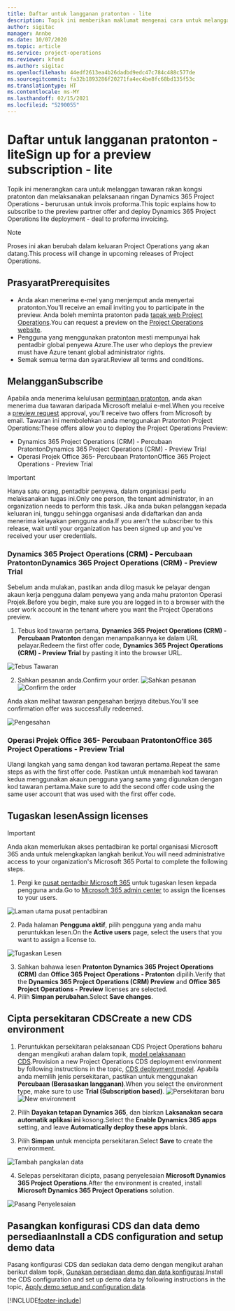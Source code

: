 ```yaml
---
title: Daftar untuk langganan pratonton - lite
description: Topik ini memberikan maklumat mengenai cara untuk melanggan dan melaksanakan pelaksanaan lite Project Operations - berurusan dengan penginvoisan proforma.
author: sigitac
manager: Annbe
ms.date: 10/07/2020
ms.topic: article
ms.service: project-operations
ms.reviewer: kfend
ms.author: sigitac
ms.openlocfilehash: 44edf2613ea4b26dadbd9edc47c784c488c577de
ms.sourcegitcommit: fa32b1893286f20271fa4ec4be8fc68bd135f53c
ms.translationtype: HT
ms.contentlocale: ms-MY
ms.lasthandoff: 02/15/2021
ms.locfileid: "5290055"
---
```

# <a name="sign-up-for-a-preview-subscription---lite"></a><span data-ttu-id="7beea-103">Daftar untuk langganan pratonton - lite</span><span class="sxs-lookup"><span data-stu-id="7beea-103">Sign up for a preview subscription - lite</span></span> 

<span data-ttu-id="7beea-104">Topik ini menerangkan cara untuk melanggan tawaran rakan kongsi pratonton dan melaksanakan pelaksanaan ringan Dynamics 365 Project Operations - berurusan untuk invois proforma.</span><span class="sxs-lookup"><span data-stu-id="7beea-104">This topic explains how to subscribe to the preview partner offer and deploy Dynamics 365 Project Operations lite deployment - deal to proforma invoicing.</span></span>

> [!NOTE]
> <span data-ttu-id="7beea-105">Proses ini akan berubah dalam keluaran Project Operations yang akan datang.</span><span class="sxs-lookup"><span data-stu-id="7beea-105">This process will change in upcoming releases of Project Operations.</span></span>

## <a name="prerequisites"></a><span data-ttu-id="7beea-106">Prasyarat</span><span class="sxs-lookup"><span data-stu-id="7beea-106">Prerequisites</span></span>

- <span data-ttu-id="7beea-107">Anda akan menerima e-mel yang menjemput anda menyertai pratonton.</span><span class="sxs-lookup"><span data-stu-id="7beea-107">You'll receive an email inviting you to participate in the preview.</span></span> <span data-ttu-id="7beea-108">Anda boleh meminta pratonton pada [tapak web Project Operations](https://dynamics.microsoft.com/en-us/project-operations/overview/).</span><span class="sxs-lookup"><span data-stu-id="7beea-108">You can request a preview on the [Project Operations website](https://dynamics.microsoft.com/en-us/project-operations/overview/).</span></span>
- <span data-ttu-id="7beea-109">Pengguna yang menggunakan pratonton mesti mempunyai hak pentadbir global penyewa Azure.</span><span class="sxs-lookup"><span data-stu-id="7beea-109">The user who deploys the preview must have Azure tenant global administrator rights.</span></span>
- <span data-ttu-id="7beea-110">Semak semua terma dan syarat.</span><span class="sxs-lookup"><span data-stu-id="7beea-110">Review all terms and conditions.</span></span>

## <a name="subscribe"></a><span data-ttu-id="7beea-111">Melanggan</span><span class="sxs-lookup"><span data-stu-id="7beea-111">Subscribe</span></span>

<span data-ttu-id="7beea-112">Apabila anda menerima kelulusan [permintaan pratonton](https://forms.office.com/FormsPro/Pages/ResponsePage.aspx?id=v4j5cvGGr0GRqy180BHbR56j8lZs0FdAvwT75_WNFyxUMkRDV1NYQU5TNjE2VjhKOVBUNVg2R0s1NC4u), anda akan menerima dua tawaran daripada Microsoft melalui e-mel.</span><span class="sxs-lookup"><span data-stu-id="7beea-112">When you receive a [preview request](https://forms.office.com/FormsPro/Pages/ResponsePage.aspx?id=v4j5cvGGr0GRqy180BHbR56j8lZs0FdAvwT75_WNFyxUMkRDV1NYQU5TNjE2VjhKOVBUNVg2R0s1NC4u) approval, you'll receive two offers from Microsoft by email.</span></span> <span data-ttu-id="7beea-113">Tawaran ini membolehkan anda menggunakan Pratonton Project Operations:</span><span class="sxs-lookup"><span data-stu-id="7beea-113">These offers allow you to deploy the Project Operations Preview:</span></span>

- <span data-ttu-id="7beea-114">Dynamics 365 Project Operations (CRM) - Percubaan Pratonton</span><span class="sxs-lookup"><span data-stu-id="7beea-114">Dynamics 365 Project Operations (CRM) - Preview Trial</span></span>
- <span data-ttu-id="7beea-115">Operasi Projek Office 365- Percubaan Pratonton</span><span class="sxs-lookup"><span data-stu-id="7beea-115">Office 365 Project Operations - Preview Trial</span></span>

> [!IMPORTANT]
> <span data-ttu-id="7beea-116">Hanya satu orang, pentadbir penyewa, dalam organisasi perlu melaksanakan tugas ini.</span><span class="sxs-lookup"><span data-stu-id="7beea-116">Only one person, the tenant administrator, in an organization needs to perform this task.</span></span> <span data-ttu-id="7beea-117">Jika anda bukan pelanggan kepada keluaran ini, tunggu sehingga organisasi anda didaftarkan dan anda menerima kelayakan pengguna anda.</span><span class="sxs-lookup"><span data-stu-id="7beea-117">If you aren't the subscriber to this release, wait until your organization has been signed up and you've received your user credentials.</span></span>

### <a name="dynamics-365-project-operations-crm---preview-trial"></a><span data-ttu-id="7beea-118">Dynamics 365 Project Operations (CRM) - Percubaan Pratonton</span><span class="sxs-lookup"><span data-stu-id="7beea-118">Dynamics 365 Project Operations (CRM) - Preview Trial</span></span> 

<span data-ttu-id="7beea-119">Sebelum anda mulakan, pastikan anda dilog masuk ke pelayar dengan akaun kerja pengguna dalam penyewa yang anda mahu pratonton Operasi Projek.</span><span class="sxs-lookup"><span data-stu-id="7beea-119">Before you begin, make sure you are logged in to a browser with the user work account in the tenant where you want the Project Operations preview.</span></span>

1. <span data-ttu-id="7beea-120">Tebus kod tawaran pertama, **Dynamics 365 Project Operations (CRM) - Percubaan Pratonton** dengan menampalkannya ke dalam URL pelayar.</span><span class="sxs-lookup"><span data-stu-id="7beea-120">Redeem the first offer code, **Dynamics 365 Project Operations (CRM) - Preview Trial** by pasting it into the browser URL.</span></span>

![Tebus Tawaran](./media/16RedeemFirstOfferNew.png)

2. <span data-ttu-id="7beea-122">Sahkan pesanan anda.</span><span class="sxs-lookup"><span data-stu-id="7beea-122">Confirm your order.</span></span>
<span data-ttu-id="7beea-123">![Sahkan pesanan](./media/17ConfirmOrderNew.png)</span><span class="sxs-lookup"><span data-stu-id="7beea-123">![Confirm the order](./media/17ConfirmOrderNew.png)</span></span>

<span data-ttu-id="7beea-124">Anda akan melihat tawaran pengesahan berjaya ditebus.</span><span class="sxs-lookup"><span data-stu-id="7beea-124">You'll see confirmation offer was successfully redeemed.</span></span>

![Pengesahan](./media/18OrderConfirmationNew.png)

### <a name="office-365-project-operations---preview-trial"></a><span data-ttu-id="7beea-126">Operasi Projek Office 365- Percubaan Pratonton</span><span class="sxs-lookup"><span data-stu-id="7beea-126">Office 365 Project Operations - Preview Trial</span></span>

<span data-ttu-id="7beea-127">Ulangi langkah yang sama dengan kod tawaran pertama.</span><span class="sxs-lookup"><span data-stu-id="7beea-127">Repeat the same steps as with the first offer code.</span></span> <span data-ttu-id="7beea-128">Pastikan untuk menambah kod tawaran kedua menggunakan akaun pengguna yang sama yang digunakan dengan kod tawaran pertama.</span><span class="sxs-lookup"><span data-stu-id="7beea-128">Make sure to add the second offer code using the same user account that was used with the first offer code.</span></span>

## <a name="assign-licenses"></a><span data-ttu-id="7beea-129">Tugaskan lesen</span><span class="sxs-lookup"><span data-stu-id="7beea-129">Assign licenses</span></span>

> [!IMPORTANT]
> <span data-ttu-id="7beea-130">Anda akan memerlukan akses pentadbiran ke portal organisasi Microsoft 365 anda untuk melengkapkan langkah berikut.</span><span class="sxs-lookup"><span data-stu-id="7beea-130">You will need administrative access to your organization's Microsoft 365 Portal to complete the following steps.</span></span>


1. <span data-ttu-id="7beea-131">Pergi ke [pusat pentadbir Microsoft 365](https://portal.office.com/) untuk tugaskan lesen kepada pengguna anda.</span><span class="sxs-lookup"><span data-stu-id="7beea-131">Go to [Microsoft 365 admin center](https://portal.office.com/) to assign the licenses to your users.</span></span>

![Laman utama pusat pentadbiran](./media/14AdminPortal.png)

2. <span data-ttu-id="7beea-133">Pada halaman **Pengguna aktif**, pilih pengguna yang anda mahu peruntukkan lesen.</span><span class="sxs-lookup"><span data-stu-id="7beea-133">On the **Active users** page, select the users that you want to assign a license to.</span></span>

![Tugaskan Lesen](./media/15AssignLicenses.png)

3. <span data-ttu-id="7beea-135">Sahkan bahawa lesen **Pratonton Dynamics 365 Project Operations (CRM)** dan **Office 365 Project Operations - Pratonton** dipilih.</span><span class="sxs-lookup"><span data-stu-id="7beea-135">Verify that the **Dynamics 365 Project Operations (CRM) Preview** and **Office 365 Project Operations - Preview** licenses are selected.</span></span> 
4. <span data-ttu-id="7beea-136">Pilih **Simpan perubahan**.</span><span class="sxs-lookup"><span data-stu-id="7beea-136">Select **Save changes**.</span></span>

## <a name="create-a-new-cds-environment"></a><span data-ttu-id="7beea-137">Cipta persekitaran CDS</span><span class="sxs-lookup"><span data-stu-id="7beea-137">Create a new CDS environment</span></span>

1. <span data-ttu-id="7beea-138">Peruntukkan persekitaran pelaksanaan CDS Project Operations baharu dengan mengikuti arahan dalam topik, [model pelaksanaan CDS](lite-deployment.md).</span><span class="sxs-lookup"><span data-stu-id="7beea-138">Provision a new Project Operations CDS deployment environment by following instructions in the topic, [CDS deployment model](lite-deployment.md).</span></span> <span data-ttu-id="7beea-139">Apabila anda memilih jenis persekitaran, pastikan untuk menggunakan **Percubaan (Berasaskan langganan)**.</span><span class="sxs-lookup"><span data-stu-id="7beea-139">When you select the environment type, make sure to use **Trial (Subscription based)**.</span></span>
<span data-ttu-id="7beea-140">![Persekitaran baru](./media/19CreateEnvironment.png)</span><span class="sxs-lookup"><span data-stu-id="7beea-140">![New environment](./media/19CreateEnvironment.png)</span></span>

2. <span data-ttu-id="7beea-141">Pilih **Dayakan tetapan Dynamics 365**, dan biarkan **Laksanakan secara automatik aplikasi ini** kosong.</span><span class="sxs-lookup"><span data-stu-id="7beea-141">Select the **Enable Dynamics 365 apps** setting, and leave **Automatically deploy these apps** blank.</span></span>  
3. <span data-ttu-id="7beea-142">Pilih **Simpan** untuk mencipta persekitaran.</span><span class="sxs-lookup"><span data-stu-id="7beea-142">Select **Save** to create the environment.</span></span>

![Tambah pangkalan data](./media/20CreateEnvironment1.png)

4. <span data-ttu-id="7beea-144">Selepas persekitaran dicipta, pasang penyelesaian **Microsoft Dynamics 365 Project Operations**.</span><span class="sxs-lookup"><span data-stu-id="7beea-144">After the environment is created, install **Microsoft Dynamics 365 Project Operations** solution.</span></span> 

![Pasang Penyelesaian](./media/21InstallSolution.png)

## <a name="install-a-cds-configuration-and-setup-demo-data"></a><span data-ttu-id="7beea-146">Pasangkan konfigurasi CDS dan data demo persediaan</span><span class="sxs-lookup"><span data-stu-id="7beea-146">Install a CDS configuration and setup demo data</span></span>

<span data-ttu-id="7beea-147">Pasang konfigurasi CDS dan sediakan data demo dengan mengikut arahan berikut dalam topik, [Gunakan persediaan demo dan data konfigurasi](lite-apply-demo-setup-config-data.md).</span><span class="sxs-lookup"><span data-stu-id="7beea-147">Install the CDS configuration and set up demo data by following instructions in the topic, [Apply demo setup and configuration data](lite-apply-demo-setup-config-data.md).</span></span>


[!INCLUDE[footer-include](../includes/footer-banner.md)]